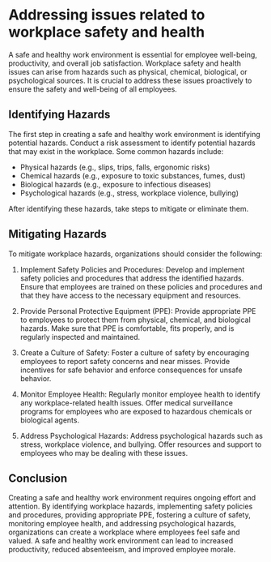 Addressing issues related to workplace safety and health
=================================================================================================================

A safe and healthy work environment is essential for employee well-being, productivity, and overall job satisfaction. Workplace safety and health issues can arise from hazards such as physical, chemical, biological, or psychological sources. It is crucial to address these issues proactively to ensure the safety and well-being of all employees.

Identifying Hazards
-------------------

The first step in creating a safe and healthy work environment is identifying potential hazards. Conduct a risk assessment to identify potential hazards that may exist in the workplace. Some common hazards include:

* Physical hazards (e.g., slips, trips, falls, ergonomic risks)
* Chemical hazards (e.g., exposure to toxic substances, fumes, dust)
* Biological hazards (e.g., exposure to infectious diseases)
* Psychological hazards (e.g., stress, workplace violence, bullying)

After identifying these hazards, take steps to mitigate or eliminate them.

Mitigating Hazards
------------------

To mitigate workplace hazards, organizations should consider the following:

1. Implement Safety Policies and Procedures: Develop and implement safety policies and procedures that address the identified hazards. Ensure that employees are trained on these policies and procedures and that they have access to the necessary equipment and resources.

2. Provide Personal Protective Equipment (PPE): Provide appropriate PPE to employees to protect them from physical, chemical, and biological hazards. Make sure that PPE is comfortable, fits properly, and is regularly inspected and maintained.

3. Create a Culture of Safety: Foster a culture of safety by encouraging employees to report safety concerns and near misses. Provide incentives for safe behavior and enforce consequences for unsafe behavior.

4. Monitor Employee Health: Regularly monitor employee health to identify any workplace-related health issues. Offer medical surveillance programs for employees who are exposed to hazardous chemicals or biological agents.

5. Address Psychological Hazards: Address psychological hazards such as stress, workplace violence, and bullying. Offer resources and support to employees who may be dealing with these issues.

Conclusion
----------

Creating a safe and healthy work environment requires ongoing effort and attention. By identifying workplace hazards, implementing safety policies and procedures, providing appropriate PPE, fostering a culture of safety, monitoring employee health, and addressing psychological hazards, organizations can create a workplace where employees feel safe and valued. A safe and healthy work environment can lead to increased productivity, reduced absenteeism, and improved employee morale.
